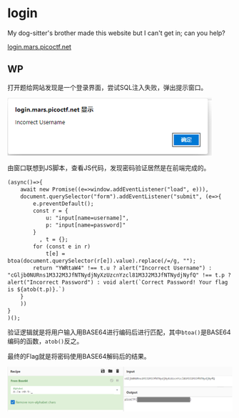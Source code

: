 # login

My dog-sitter's brother made this website but I can't get in; can you help?

[login.mars.picoctf.net](https://login.mars.picoctf.net/)

## WP

打开题给网站发现是一个登录界面，尝试SQL注入失败，弹出提示窗口。

![](login.assets/1.png)

由窗口联想到JS脚本，查看JS代码，发现密码验证居然是在前端完成的。

```JS
(async()=>{
    await new Promise((e=>window.addEventListener("load", e))),
    document.querySelector("form").addEventListener("submit", (e=>{
        e.preventDefault();
        const r = {
            u: "input[name=username]",
            p: "input[name=password]"
        }
          , t = {};
        for (const e in r)
            t[e] = btoa(document.querySelector(r[e]).value).replace(/=/g, "");
        return "YWRtaW4" !== t.u ? alert("Incorrect Username") : "cGljb0NURns1M3J2M3JfNTNydjNyXzUzcnYzcl81M3J2M3JfNTNydjNyfQ" !== t.p ? alert("Incorrect Password") : void alert(`Correct Password! Your flag is ${atob(t.p)}.`)
    }
    ))
}
)();
```

验证逻辑就是将用户输入用BASE64进行编码后进行匹配，其中`btoa()`是BASE64编码的函数，`atob()`反之。

最终的Flag就是将密码使用BASE64解码后的结果。

![](login.assets/2.png)

